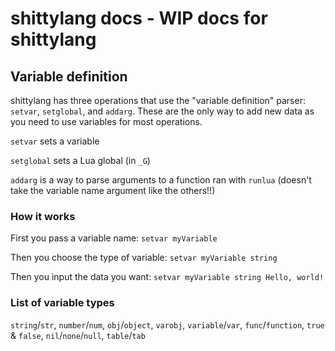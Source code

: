 # shittylang docs - WIP docs for shittylang

## Variable definition
shittylang has three operations that use the "variable definition" parser: `setvar`, `setglobal`, and `addarg`. These are the only way to add new data as you need to use variables for most operations.

`setvar` sets a variable

`setglobal` sets a Lua global (in `_G`) 

`addarg` is a way to parse arguments to a function ran with `runlua` (doesn't take the variable name argument like the others!!)

### How it works

First you pass a variable name: `setvar myVariable`

Then you choose the type of variable: `setvar myVariable string`

Then you input the data you want: `setvar myVariable string Hello, world!`

### List of variable types
`string`/`str`, `number`/`num`, `obj`/`object`, `varobj`, `variable`/`var`, `func`/`function`, `true` & `false`, `nil`/`none`/`null`, `table`/`tab`